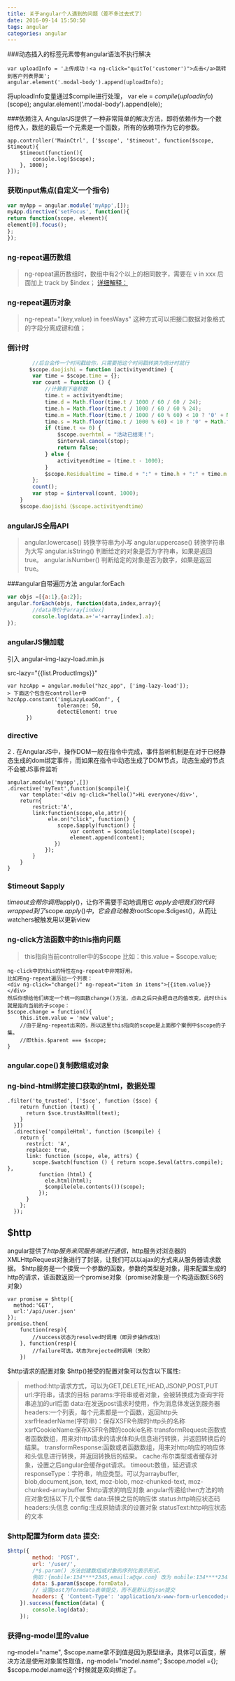 ```yaml
---
title: 关于angular个人遇到的问题（差不多过去式了）
date: 2016-09-14 15:50:50
tags: angular
categories: angular
---
```


###动态插入的标签元素带有angular语法不执行解决
```
var uploadInfo = '上传成功！<a ng-click="quitTo('customer')">点击</a>跳转到客户列表界面';
angular.element('.modal-body').append(uploadInfo);
```
将uploadInfo变量通过$compile进行处理，
var ele = $compile(uploadInfo)($scope);
angular.element('.modal-body').append(ele);

###依赖注入
AngularJS提供了一种非常简单的解决方法，即将依赖作为一个数组传入，数组的最后一个元素是一个函数，所有的依赖项作为它的参数。
```
app.controller('MainCtrl', ['$scope', '$timeout', function($scope, $timeout){
    $timeout(function(){
        console.log($scope);
    }, 1000);
}]);
```

### 获取input焦点(自定义一个指令)
```javascript
var myApp = angular.module('myApp',[]);
myApp.directive('setFocus', function(){
return function(scope, element){
element[0].focus();
};
});

```

### ng-repeat遍历数组
> ng-repeat遍历数组时，数组中有2个以上的相同数字，需要在 v in xxx 后面加上 track by $index；
> [详细解释：](http://blog.csdn.net/rangqiwei/article/details/38020667)

### ng-repeat遍历对象
> ng-repeat="(key,value) in feesWays"
> 这种方式可以把接口数据对象格式的字段分离成键和值；

### 倒计时
```javascript
        //后台会传一个时间戳给你，只需要把这个时间戳转换为倒计时就行
       $scope.daojishi = function (activityendtime) {
        var time = $scope.time = {};
        var count = function () {
            //计算剩下毫秒数
            time.t = activityendtime;
            time.d = Math.floor(time.t / 1000 / 60 / 60 / 24);
            time.h = Math.floor(time.t / 1000 / 60 / 60 % 24);
            time.m = Math.floor(time.t / 1000 / 60 % 60) < 10 ? '0' + Math.floor(time.t / 1000 / 60 % 60) : Math.floor(time.t / 1000 / 60 % 60);
            time.s = Math.floor(time.t / 1000 % 60) < 10 ? '0' + Math.floor(time.t / 1000 % 60) : Math.floor(time.t / 1000 % 60);
            if (time.t <= 0) {
                $scope.overhtml = "活动已结束！";
                $interval.cancel(stop);
                return false;
            } else {
                activityendtime = (time.t - 1000);
            }
            $scope.Residualtime = time.d + ":" + time.h + ":" + time.m + ":" + time.s;
        };
        count();
        var stop = $interval(count, 1000);
    }
    $scope.daojishi（$scope.activityendtime）
```

### angularJS全局API
> angular.lowercase()	转换字符串为小写
angular.uppercase()	转换字符串为大写
angular.isString()	判断给定的对象是否为字符串，如果是返回 true。
angular.isNumber()	判断给定的对象是否为数字，如果是返回 true。

###angular自带遍历方法  angular.forEach
```javascript
var objs =[{a:1},{a:2}];
angular.forEach(objs, function(data,index,array){
        //data等价于array[index]
        console.log(data.a+'='+array[index].a);
});
```

### angularJS懒加载

引入  angular-img-lazy-load.min.js

src-lazy="{{list.ProductImgs}}"
```
var hzcApp = angular.module("hzc_app", ['img-lazy-load']);
> 下面这个包含在controller中
hzcApp.constant('imgLazyLoadConf', {
                tolerance: 50,
                detectElement: true
      })
```

### directive
2 . 在AngularJS中，操作DOM一般在指令中完成，事件监听机制是在对于已经静态生成的dom绑定事件，而如果在指令中动态生成了DOM节点，动态生成的节点不会被JS事件监听
```
angular.module('myapp',[])
.directive('myText',function($compile){
    var template:'<div ng-click="hello()">Hi everyone</div>',
    return{
        restrict:'A',
        link:function(scope,ele,attr){
             ele.on("click", function() {
                scope.$apply(function() {
                    var content = $compile(template)(scope);
                    element.append(content);
               })
            });
        }
    }
}
```

### $timeout $apply
$timeout会帮你调用$apply()，让你不需要手动地调用它
$apply会吧我们的代码wrapped到了$scope.$apply()中，它会自动触发$rootScope.$digest()，从而让watchers被触发用以更新view

### ng-click方法函数中的this指向问题
> this指向当前controller中的$scope
> 比如：this.value = $scope.value;
```
ng-click中的this的特性在ng-repeat中非常好用。
比如用ng-repeat遍历出一个列表：
<div ng-click="change()" ng-repeat="item in items">{{item.value}}</div>
然后你想给他们绑定一个统一的函数change()方法，点击之后只会把自己的值改变，此时this就是指向当前的子scope：
$scope.change = function(){
    this.item.value = 'new value';
    //由于是ng-repeat出来的，所以这里this指向的scope是上面那个案例中$scope的子集。
    //即this.$parent === $scope;
}
```

### angular.cope()复制数组或对象


### ng-bind-html绑定接口获取的html，数据处理
```
.filter('to_trusted', ['$sce', function ($sce) {
    return function (text) {
      return $sce.trustAsHtml(text);
    }
  }])
  .directive('compileHtml', function ($compile) {
    return {
      restrict: 'A',
      replace: true,
      link: function (scope, ele, attrs) {
        scope.$watch(function () { return scope.$eval(attrs.compile); },
          function (html) {
            ele.html(html);
            $compile(ele.contents())(scope);
          });
      }
    };
  });
```

## $http
angular提供了$http服务来同服务端进行通信，$http服务对浏览器的XMLHttpRequest对象进行了封装，让我们可以以ajax的方式来从服务器请求数据。
$http服务是一个接受一个参数的函数，参数的类型是对象，用来配置生成的http的请求，该函数返回一个promise对象（promise对象是一个构造函数ES6的对象）

```
var promise = $http({
  method:'GET',
  url:'/api/user.json'
});
promise.then(
	function(resp){
		//success状态为resolved时调用（即异步操作成功）
	}, function(resp){
		//failure可选，状态为rejected时调用（失败）
	})
```


$http请求的配置对象
$http()接受的配置对象可以包含以下属性:

> method:http请求方式，可以为GET,DELETE,HEAD,JSONP,POST,PUT
url:字符串，请求的目标
params:字符串或者对象，会被转换成为查询字符串追加的url后面
data:在发送post请求时使用，作为消息体发送到服务器
headers:一个列表，每个元素都是一个函数，返回http头
xsrfHeaderName(字符串)：保存XSFR令牌的http头的名称
xsrfCookieName:保存XSFR令牌的cookie名称
transformRequest:函数或者函数数组，用来对http请求的请求体和头信息进行转换，并返回转换后的结果。
transformResponse:函数或者函数数组，用来对http响应的响应体和头信息进行转换，并返回转换后的结果。
cache:布尔类型或者缓存对象，设置之后angular会缓存get请求。
timeout:数值，延迟请求
responseType：字符串，响应类型。可以为arraybuffer, blob,document,json, text, moz-blob, moz-chunked-text, moz-chunked-arraybuffer
$http请求的响应对象
angular传递给then方法的响应对象包括以下几个属性
data:转换之后的响应体
status:http响应状态码
headers:头信息
config:生成原始请求的设置对象
statusText:http响应状态的文本

### $http配置为form data 提交:
```js
$http({
        method: 'POST',
        url: '/user/',
        /*$.param() 方法创建数组或对象的序列化表示形式，
        例如：{mobile:134****2345,email:a@qw.com} 改为 mobile:134****2345&email=a@qw.com*/
        data: $.param($scope.formData), 
        // 设置post为formdata表单提交，而不是默认的json提交
        headers: { 'Content-Type': 'application/x-www-form-urlencoded;charset=utf-8' } 
    }).success(function(data) {
        console.log(data);
    });
```

### 获得ng-model里的value
ng-model="name", $scope.name拿不到值是因为原型继承，具体可以百度，解决方法是使用对象属性取值，ng-model="model.name"; $scope.model ={}; 
$scope.model.name这个时候就是双向绑定了。